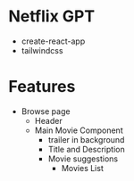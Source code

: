 # Netflix GPT

- create-react-app
- tailwindcss

# Features

- Browse page
  - Header
  - Main Movie Component
    - trailer in background
    - Title and Description
    - Movie suggestions
      - Movies List

